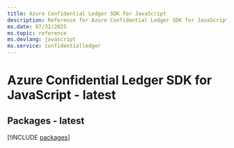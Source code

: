 ```yaml
---
title: Azure Confidential Ledger SDK for JavaScript
description: Reference for Azure Confidential Ledger SDK for JavaScript
ms.date: 07/31/2025
ms.topic: reference
ms.devlang: javascript
ms.service: confidentialledger
---
```

# Azure Confidential Ledger SDK for JavaScript - latest
## Packages - latest
[!INCLUDE [packages](confidential-ledger-index.md)]